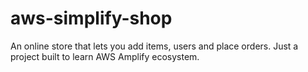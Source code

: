 # aws-simplify-shop
An online store that lets you add items, users and place orders.
Just a project built to learn AWS Amplify ecosystem.
